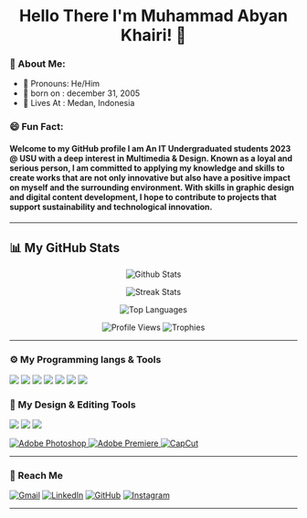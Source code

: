 <h1 align="center">Hello There I'm Muhammad Abyan Khairi! 👋</h1>

<h3>🔎 About Me:</h3>

- 📌 Pronouns: He/Him
- 📌 born on : december 31, 2005
- 📌 Lives At : Medan, Indonesia

<h3>😄 Fun Fact: </h3>

#### Welcome to my GitHub profile I am An IT Undergraduated students 2023 @ USU with a deep interest in Multimedia & Design. Known as a loyal and serious person, I am committed to applying my knowledge and skills to create works that are not only innovative but also have a positive impact on myself and the surrounding environment. With skills in graphic design and digital content development, I hope to contribute to projects that support sustainability and technological innovation.

---

## 📊 My GitHub Stats
<p align="center">
  <img src="https://github-readme-stats.vercel.app/api?username=abyankhairii&show_icons=true&theme=tokyonight" alt="Github Stats"> 
</p>

<p align="center">
  <img src="https://github-readme-streak-stats.herokuapp.com/?user=abyankhairii&theme=radical" alt="Streak Stats" />
</p>

<p align="center">
  <img src="https://github-readme-stats.vercel.app/api/top-langs/?username=abyankhairii&layout=compact&theme=radical" alt="Top Languages" />
</p>

<p align="center">
  <img src="https://komarev.com/ghpvc/?username=abyankhairii&label=Profile+Views&color=brightgreen&style=for-the-badge" alt="Profile Views" />
  
  <img src="https://github-profile-trophy.vercel.app/?username=abyankhairii&theme=radical&row=1&column=6" alt="Trophies" />
</p>

---

<h3> ⚙️ My Programming langs & Tools </h3>
<p align="left">
  <img src="https://img.shields.io/badge/-Python-3776AB?style=for-the-badge&logo=python&logoColor=white" />
  <img src="https://img.shields.io/badge/-JavaScript-F7DF1E?style=for-the-badge&logo=javascript&logoColor=black" />
  <img src="https://img.shields.io/badge/-HTML5-E34F26?style=for-the-badge&logo=html5&logoColor=white" />
  <img src="https://img.shields.io/badge/-CSS3-1572B6?style=for-the-badge&logo=css3&logoColor=white" />
  <img src="https://img.shields.io/badge/-React-61DAFB?style=for-the-badge&logo=react&logoColor=black" />
  <img src="https://img.shields.io/badge/-Node.js-339933?style=for-the-badge&logo=node.js&logoColor=white" />
  <img src="https://img.shields.io/badge/-Git-F05032?style=for-the-badge&logo=git&logoColor=white" />
</p>
<h3> 🎨 My Design & Editing Tools </h3>
<p align="left">
  <img src="https://img.shields.io/badge/-VS%20Code-007ACC?style=for-the-badge&logo=visualstudiocode&logoColor=white" />
  <img src="https://img.shields.io/badge/-Canva-00C4CC?style=for-the-badge&logo=canva&logoColor=white" />
  <img src="https://img.shields.io/badge/-Figma-F24E1E?style=for-the-badge&logo=figma&logoColor=white" />
</p>

<p align="left">
  <a href="https://www.adobe.com/products/photoshop.html">
    <img src="https://img.icons8.com/color/48/000000/adobe-photoshop.png" alt="Adobe Photoshop"/>
  </a>
  <a href="https://www.adobe.com/products/premiere.html">
    <img src="https://img.icons8.com/color/48/000000/adobe-premiere-pro.png" alt="Adobe Premiere"/>
  </a>
  <a href="https://www.capcut.com/">
    <img src="[https://upload.wikimedia.org/wikipedia/commons/5/5f/CapCut_Logo.svg](https://upload.wikimedia.org/wikipedia/id/3/36/CapCut_logo.png)" alt="CapCut"/>
  </a>
</p>

---

<h3>🚀 Reach Me</h3>   

[![Gmail](https://img.shields.io/badge/Gmail-D14836?style=for-the-badge&logo=gmail&logoColor=white)](mailto:khairiabyan@gmail.com)  [![LinkedIn](https://img.shields.io/badge/LinkedIn-0077B5?style=for-the-badge&logo=linkedin&logoColor=white)](https://linkedin.com/in/m-abyan-khairi-665483315)  [![GitHub](https://img.shields.io/badge/GitHub-100000?style=for-the-badge&logo=github&logoColor=white)](https://github.com/abyankhairii)  [![Instagram](https://img.shields.io/badge/Instagram-E4405F?style=for-the-badge&logo=instagram&logoColor=white)](https://instagram.com/abyannkhairii)  

---
